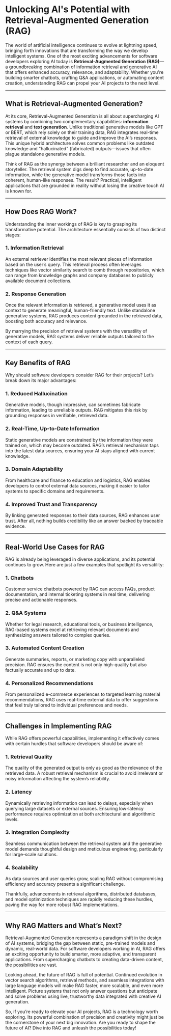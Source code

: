 # Unlocking AI's Potential with Retrieval-Augmented Generation (RAG)

The world of artificial intelligence continues to evolve at lightning speed, bringing forth innovations that are transforming the way we develop intelligent systems. One of the most exciting advancements for software developers exploring AI today is **Retrieval-Augmented Generation (RAG)**—a groundbreaking combination of information retrieval and generative AI that offers enhanced accuracy, relevance, and adaptability. Whether you're building smarter chatbots, crafting Q&A applications, or automating content creation, understanding RAG can propel your AI projects to the next level.

---

## What is Retrieval-Augmented Generation?

At its core, Retrieval-Augmented Generation is all about supercharging AI systems by combining two complementary capabilities: **information retrieval** and **text generation**. Unlike traditional generative models like GPT or BERT, which rely solely on their training data, RAG integrates real-time retrieval of external knowledge to guide and improve the AI’s responses. This unique hybrid architecture solves common problems like outdated knowledge and "hallucinated" (fabricated) outputs—issues that often plague standalone generative models.

Think of RAG as the synergy between a brilliant researcher and an eloquent storyteller. The retrieval system digs deep to find accurate, up-to-date information, while the generative model transforms those facts into coherent, human-like responses. The result? Practical, intelligent applications that are grounded in reality without losing the creative touch AI is known for.

---

## How Does RAG Work?

Understanding the inner workings of RAG is key to grasping its transformative potential. The architecture essentially consists of two distinct stages: 

### 1. **Information Retrieval**

An external retriever identifies the most relevant pieces of information based on the user’s query. This retrieval process often leverages techniques like vector similarity search to comb through repositories, which can range from knowledge graphs and company databases to publicly available document collections.

### 2. **Response Generation**

Once the relevant information is retrieved, a generative model uses it as context to generate meaningful, human-friendly text. Unlike standalone generative systems, RAG produces content grounded in the retrieved data, boosting both accuracy and relevance.

By marrying the precision of retrieval systems with the versatility of generative models, RAG systems deliver reliable outputs tailored to the context of each query.

---

## Key Benefits of RAG

Why should software developers consider RAG for their projects? Let’s break down its major advantages:

### 1. **Reduced Hallucination**

Generative models, though impressive, can sometimes fabricate information, leading to unreliable outputs. RAG mitigates this risk by grounding responses in verifiable, retrieved data.

### 2. **Real-Time, Up-to-Date Information**

Static generative models are constrained by the information they were trained on, which may become outdated. RAG’s retrieval mechanism taps into the latest data sources, ensuring your AI stays aligned with current knowledge.

### 3. **Domain Adaptability**

From healthcare and finance to education and logistics, RAG enables developers to control external data sources, making it easier to tailor systems to specific domains and requirements.

### 4. **Improved Trust and Transparency**

By linking generated responses to their data sources, RAG enhances user trust. After all, nothing builds credibility like an answer backed by traceable evidence.

---

## Real-World Use Cases for RAG

RAG is already being leveraged in diverse applications, and its potential continues to grow. Here are just a few examples that spotlight its versatility:

### 1. **Chatbots**

Customer service chatbots powered by RAG can access FAQs, product documentation, and internal ticketing systems in real time, delivering precise and actionable responses.

### 2. **Q&A Systems**

Whether for legal research, educational tools, or business intelligence, RAG-based systems excel at retrieving relevant documents and synthesizing answers tailored to complex queries.

### 3. **Automated Content Creation**

Generate summaries, reports, or marketing copy with unparalleled precision. RAG ensures the content is not only high-quality but also factually accurate and up to date.

### 4. **Personalized Recommendations**

From personalized e-commerce experiences to targeted learning material recommendations, RAG uses real-time external data to offer suggestions that feel truly tailored to individual preferences and needs.

---

## Challenges in Implementing RAG

While RAG offers powerful capabilities, implementing it effectively comes with certain hurdles that software developers should be aware of:

### 1. **Retrieval Quality**

The quality of the generated output is only as good as the relevance of the retrieved data. A robust retrieval mechanism is crucial to avoid irrelevant or noisy information affecting the system’s reliability.

### 2. **Latency**

Dynamically retrieving information can lead to delays, especially when querying large datasets or external sources. Ensuring low-latency performance requires optimization at both architectural and algorithmic levels.

### 3. **Integration Complexity**

Seamless communication between the retrieval system and the generative model demands thoughtful design and meticulous engineering, particularly for large-scale solutions.

### 4. **Scalability**

As data sources and user queries grow, scaling RAG without compromising efficiency and accuracy presents a significant challenge.

Thankfully, advancements in retrieval algorithms, distributed databases, and model optimization techniques are rapidly reducing these hurdles, paving the way for more robust RAG implementations.

---

## Why RAG Matters and What’s Next?

Retrieval-Augmented Generation represents a paradigm shift in the design of AI systems, bridging the gap between static, pre-trained models and dynamic, real-world data. For software developers working in AI, RAG offers an exciting opportunity to build smarter, more adaptive, and transparent applications. From supercharging chatbots to creating data-driven content, the possibilities are vast.

Looking ahead, the future of RAG is full of potential. Continued evolution in vector search algorithms, retrieval methods, and seamless integrations with large language models will make RAG faster, more scalable, and even more intelligent. Picture systems that not only answer questions but anticipate and solve problems using live, trustworthy data integrated with creative AI generation.

So, if you’re ready to elevate your AI projects, RAG is a technology worth exploring. Its powerful combination of precision and creativity might just be the cornerstone of your next big innovation. Are you ready to shape the future of AI? Dive into RAG and unleash the possibilities today!